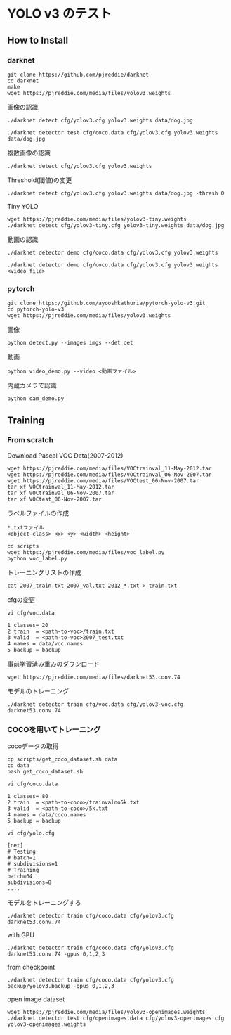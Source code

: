 # YOLO v3 のテスト

## How to Install

### darknet

```shell
git clone https://github.com/pjreddie/darknet
cd darknet
make
wget https://pjreddie.com/media/files/yolov3.weights
```

画像の認識

`./darknet detect cfg/yolov3.cfg yolov3.weights data/dog.jpg`

`./darknet detector test cfg/coco.data cfg/yolov3.cfg yolov3.weights data/dog.jpg`

複数画像の認識

`./darknet detect cfg/yolov3.cfg yolov3.weights`

Threshold(閾値)の変更

`./darknet detect cfg/yolov3.cfg yolov3.weights data/dog.jpg -thresh 0`

Tiny YOLO

```shell
wget https://pjreddie.com/media/files/yolov3-tiny.weights
./darknet detect cfg/yolov3-tiny.cfg yolov3-tiny.weights data/dog.jpg
```

動画の認識

`./darknet detector demo cfg/coco.data cfg/yolov3.cfg yolov3.weights`

`./darknet detector demo cfg/coco.data cfg/yolov3.cfg yolov3.weights <video file>`

### pytorch

```shell
git clone https://github.com/ayooshkathuria/pytorch-yolo-v3.git
cd pytorch-yolo-v3
wget https://pjreddie.com/media/files/yolov3.weights
```

画像

`python detect.py --images imgs --det det`

動画

`python video_demo.py --video <動画ファイル>`

内蔵カメラで認識

`python cam_demo.py`

## Training

### From scratch

Download Pascal VOC Data(2007-2012)

```shell
wget https://pjreddie.com/media/files/VOCtrainval_11-May-2012.tar
wget https://pjreddie.com/media/files/VOCtrainval_06-Nov-2007.tar
wget https://pjreddie.com/media/files/VOCtest_06-Nov-2007.tar
tar xf VOCtrainval_11-May-2012.tar
tar xf VOCtrainval_06-Nov-2007.tar
tar xf VOCtest_06-Nov-2007.tar
```

ラベルファイルの作成

```
*.txtファイル
<object-class> <x> <y> <width> <height>
```

```
cd scripts
wget https://pjreddie.com/media/files/voc_label.py
python voc_label.py
```

トレーニングリストの作成

`cat 2007_train.txt 2007_val.txt 2012_*.txt > train.txt`

cfgの変更

`vi cfg/voc.data`

```
1 classes= 20
2 train  = <path-to-voc>/train.txt
3 valid  = <path-to-voc>2007_test.txt
4 names = data/voc.names
5 backup = backup
```

事前学習済み重みのダウンロード

`wget https://pjreddie.com/media/files/darknet53.conv.74`

モデルのトレーニング

`./darknet detector train cfg/voc.data cfg/yolov3-voc.cfg darknet53.conv.74`

### COCOを用いてトレーニング

cocoデータの取得

```
cp scripts/get_coco_dataset.sh data
cd data
bash get_coco_dataset.sh
```

`vi cfg/coco.data`

```
1 classes= 80
2 train  = <path-to-coco>/trainvalno5k.txt
3 valid  = <path-to-coco>/5k.txt
4 names = data/coco.names
5 backup = backup
```

`vi cfg/yolo.cfg`

```
[net]
# Testing
# batch=1
# subdivisions=1
# Training
batch=64
subdivisions=8
....
```

モデルをトレーニングする

`./darknet detector train cfg/coco.data cfg/yolov3.cfg darknet53.conv.74`

with GPU

`./darknet detector train cfg/coco.data cfg/yolov3.cfg darknet53.conv.74 -gpus 0,1,2,3`

from checkpoint

`./darknet detector train cfg/coco.data cfg/yolov3.cfg backup/yolov3.backup -gpus 0,1,2,3`

open image dataset

```shell
wget https://pjreddie.com/media/files/yolov3-openimages.weights
./darknet detector test cfg/openimages.data cfg/yolov3-openimages.cfg yolov3-openimages.weights
```